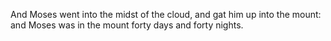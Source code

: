 And Moses went into the midst of the cloud, and gat him up into the mount: and Moses was in the mount forty days and forty nights.
